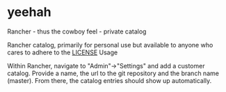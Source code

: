# yeehah
Rancher - thus the cowboy feel - private catalog

Rancher catalog, primarily for personal use but available to anyone who cares to adhere to the [LICENSE](https://github.com/gnewt58/yeehah/blob/master/LICENSE)
Usage

Within Rancher, navigate to "Admin"->"Settings" and add a customer catalog. Provide a name, the url to the git repository and the branch name (master). From there, the catalog entries should show up automatically.
